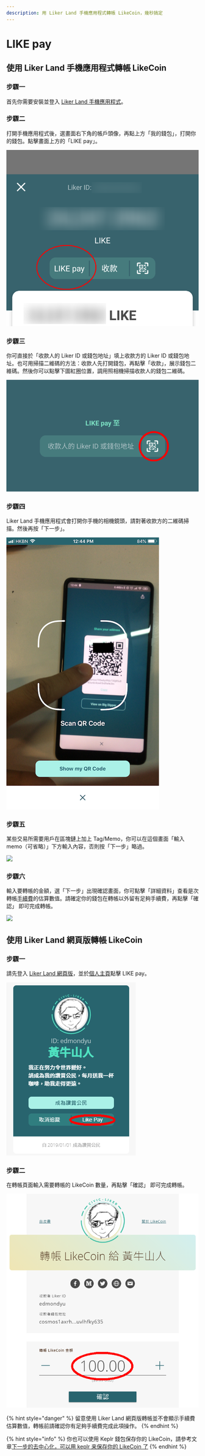 ```yaml
---
description: 用 Liker Land 手機應用程式轉帳 LikeCoin，幾秒搞定
---
```


# LIKE pay

## 使用 Liker Land 手機應用程式轉帳 LikeCoin

### **步驟一**

首先你需要安裝並登入 [Liker Land 手機應用程式](https://liker.land/getapp)。

### **步驟二**

打開手機應用程式後，選畫面右下角的帳戶頭像，再點上方「我的錢包」，打開你的錢包。點擊畫面上方的「LIKE pay」。

![](../../.gitbook/assets/like-pay-1.png)

### **步驟三**

你可直接於「收款人的 Liker ID 或錢包地址」填上收款方的 Liker ID 或錢包地址。也可用掃描二維碼的方法：收款人先打開錢包，再點擊「收款」，展示錢包二維碼。然後你可以點擊下圖紅圈位置，調用照相機掃描收款人的錢包二維碼。

![](../../.gitbook/assets/like-pay-2.png)

### **步驟四**

Liker Land 手機應用程式會打開你手機的相機鏡頭，請對著收款方的二維碼掃描。然後再按「下一步」。

![](../../.gitbook/assets/img_2158.png)

### **步驟五**

某些交易所需要用戶在區塊鏈上加上 Tag/Memo，你可以在這個畫面「輸入 memo（可省略）」下方輸入內容，否則按「下一步」略過。

![](../../.gitbook/assets/like-pay-3.png)

### **步驟六**

輸入要轉帳的金額，選「下一步」出現確認畫面，你可點擊「詳細資料」查看是次轉帳[手續費](https://docs.like.co/v/zh/user-guide/likecoin-token/transaction-fee)的估算數值。請確定你的錢包在轉帳以外留有足夠手續費，再點擊「確認」 即可完成轉帳。

![](../../.gitbook/assets/like-pay-4.png)

## 使用 Liker Land 網頁版轉帳 LikeCoin

### 步驟一

請先登入 [Liker Land 網頁版](https://docs.like.co/v/zh/user-guide/reader/download#liker-land-wang-ye-ban-httpslikerland)，並於[個人主頁](https://docs.like.co/v/zh/user-guide/creator/portfolio-page)點擊 LIKE pay。

![](../../.gitbook/assets/like-pay-5.png)

### 步驟二

在轉帳頁面輸入需要轉帳的 LikeCoin 數量，再點擊「確認」 即可完成轉帳。

![](../../.gitbook/assets/like-pay-6.png)

{% hint style="danger" %}
留意使用 Liker Land 網頁版轉帳並不會顯示手續費估算數值，轉帳前請確認你有足夠手續費完成此項操作。
{% endhint %}

{% hint style="info" %}
你也可以使用 Keplr 錢包保存你的 LikeCoin，請參考文章[下一步的去中心化，可以用 keplr 来保存你的 LikeCoin 了](https://matters.news/@guanyun/%E4%B8%8B%E4%B8%80%E6%AD%A5%E7%9A%84%E5%8E%BB%E4%B8%AD%E5%BF%83%E5%8C%96-%E5%8F%AF%E4%BB%A5%E7%94%A8-keplr-%E6%9D%A5%E4%BF%9D%E5%AD%98%E4%BD%A0%E7%9A%84-like-coin-%E4%BA%86-bafyreifltlte6545fgx4mdjosaz2eoml2gypmtirnkt5ub4fdoxym6bzai)
{% endhint %}

